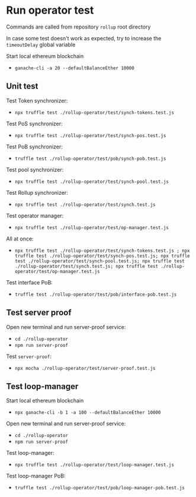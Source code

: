 # Run operator test
Commands are called from repository `rollup` root directory

In case some test doesn't work as expected, try to increase the `timeoutDelay` global variable

Start local ethereum blockchain
  - `ganache-cli -a 20 --defaultBalanceEther 10000`

## Unit test

Test Token synchronizer:
  - `npx truffle test ./rollup-operator/test/synch-tokens.test.js`

Test PoS synchronizer:
  - `npx truffle test ./rollup-operator/test/synch-pos.test.js`

Test PoB synchronizer:
  - `truffle test ./rollup-operator/test/pob/synch-pob.test.js`

Test pool synchronizer:
  - `npx truffle test ./rollup-operator/test/synch-pool.test.js`

Test Rollup synchronizer:
  - `npx truffle test ./rollup-operator/test/synch.test.js`

Test operator manager:
  - `npx truffle test ./rollup-operator/test/op-manager.test.js`

All at once:
  - `npx truffle test ./rollup-operator/test/synch-tokens.test.js ; npx truffle test ./rollup-operator/test/synch-pos.test.js; npx truffle test ./rollup-operator/test/synch-pool.test.js; npx truffle test ./rollup-operator/test/synch.test.js; npx truffle test ./rollup-operator/test/op-manager.test.js`

Test interface PoB:
  - `truffle test ./rollup-operator/test/pob/interface-pob.test.js`

## Test server proof

Open new terminal and run server-proof service:
  - `cd ./rollup-operator`
  - `npm run server-proof`

Test `server-proof`:
  - `npx mocha ./rollup-operator/test/server-proof.test.js` 

## Test loop-manager

Start local ethereum blockchain
  - `npx ganache-cli -b 1 -a 100 --defaultBalanceEther 10000`

Open new terminal and run server-proof service:
  - `cd ./rollup-operator`
  - `npm run server-proof`

Test loop-manager:
  - `npx truffle test ./rollup-operator/test/loop-manager.test.js`

Test loop-manager PoB:
  - `truffle test ./rollup-operator/test/pob/loop-manager-pob.test.js`
